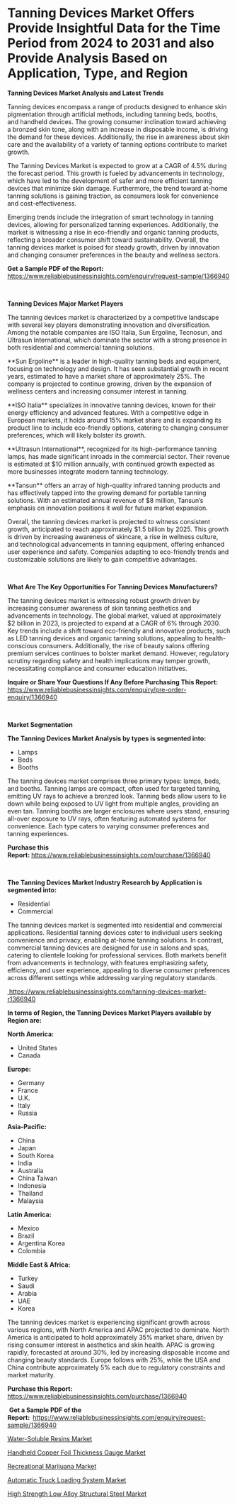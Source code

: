 <p><h1>Tanning Devices Market Offers Provide Insightful Data for the Time Period from 2024 to 2031 and also Provide Analysis Based on Application, Type, and Region</h1></p><p><strong>Tanning Devices Market Analysis and Latest Trends</strong></p>
<p><p>Tanning devices encompass a range of products designed to enhance skin pigmentation through artificial methods, including tanning beds, booths, and handheld devices. The growing consumer inclination toward achieving a bronzed skin tone, along with an increase in disposable income, is driving the demand for these devices. Additionally, the rise in awareness about skin care and the availability of a variety of tanning options contribute to market growth.</p><p>The Tanning Devices Market is expected to grow at a CAGR of 4.5% during the forecast period. This growth is fueled by advancements in technology, which have led to the development of safer and more efficient tanning devices that minimize skin damage. Furthermore, the trend toward at-home tanning solutions is gaining traction, as consumers look for convenience and cost-effectiveness.</p><p>Emerging trends include the integration of smart technology in tanning devices, allowing for personalized tanning experiences. Additionally, the market is witnessing a rise in eco-friendly and organic tanning products, reflecting a broader consumer shift toward sustainability. Overall, the tanning devices market is poised for steady growth, driven by innovation and changing consumer preferences in the beauty and wellness sectors.</p></p>
<p><strong>Get a Sample PDF of the Report:&nbsp;</strong> <a href="https://www.reliablebusinessinsights.com/enquiry/request-sample/1366940?utm_campaign=41&utm_medium=2&utm_source=Github&utm_content=ia&utm_term=06122024&utm_id=tanning-devices">https://www.reliablebusinessinsights.com/enquiry/request-sample/1366940</a></p>
<p>&nbsp;</p>
<p><strong>Tanning Devices Major Market Players</strong></p>
<p><p>The tanning devices market is characterized by a competitive landscape with several key players demonstrating innovation and diversification. Among the notable companies are ISO Italia, Sun Ergoline, Tecnosun, and Ultrasun International, which dominate the sector with a strong presence in both residential and commercial tanning solutions.</p><p>**Sun Ergoline** is a leader in high-quality tanning beds and equipment, focusing on technology and design. It has seen substantial growth in recent years, estimated to have a market share of approximately 25%. The company is projected to continue growing, driven by the expansion of wellness centers and increasing consumer interest in tanning.</p><p>**ISO Italia** specializes in innovative tanning devices, known for their energy efficiency and advanced features. With a competitive edge in European markets, it holds around 15% market share and is expanding its product line to include eco-friendly options, catering to changing consumer preferences, which will likely bolster its growth.</p><p>**Ultrasun International**, recognized for its high-performance tanning lamps, has made significant inroads in the commercial sector. Their revenue is estimated at $10 million annually, with continued growth expected as more businesses integrate modern tanning technology.</p><p>**Tansun** offers an array of high-quality infrared tanning products and has effectively tapped into the growing demand for portable tanning solutions. With an estimated annual revenue of $8 million, Tansun’s emphasis on innovation positions it well for future market expansion.</p><p>Overall, the tanning devices market is projected to witness consistent growth, anticipated to reach approximately $1.5 billion by 2025. This growth is driven by increasing awareness of skincare, a rise in wellness culture, and technological advancements in tanning equipment, offering enhanced user experience and safety. Companies adapting to eco-friendly trends and customizable solutions are likely to gain competitive advantages.</p></p>
<p>&nbsp;</p>
<p><strong>What Are The Key Opportunities For Tanning Devices Manufacturers?</strong></p>
<p><p>The tanning devices market is witnessing robust growth driven by increasing consumer awareness of skin tanning aesthetics and advancements in technology. The global market, valued at approximately $2 billion in 2023, is projected to expand at a CAGR of 6% through 2030. Key trends include a shift toward eco-friendly and innovative products, such as LED tanning devices and organic tanning solutions, appealing to health-conscious consumers. Additionally, the rise of beauty salons offering premium services continues to bolster market demand. However, regulatory scrutiny regarding safety and health implications may temper growth, necessitating compliance and consumer education initiatives.</p></p>
<p><strong>Inquire or Share Your Questions If Any Before Purchasing This Report:</strong> <a href="https://www.reliablebusinessinsights.com/enquiry/pre-order-enquiry/1366940?utm_campaign=41&utm_medium=2&utm_source=Github&utm_content=ia&utm_term=06122024&utm_id=tanning-devices">https://www.reliablebusinessinsights.com/enquiry/pre-order-enquiry/1366940</a></p>
<p>&nbsp;</p>
<p><strong>Market Segmentation</strong></p>
<p><strong>The Tanning Devices Market Analysis by types is segmented into:</strong></p>
<p><ul><li>Lamps</li><li>Beds</li><li>Booths</li></ul></p>
<p><p>The tanning devices market comprises three primary types: lamps, beds, and booths. Tanning lamps are compact, often used for targeted tanning, emitting UV rays to achieve a bronzed look. Tanning beds allow users to lie down while being exposed to UV light from multiple angles, providing an even tan. Tanning booths are larger enclosures where users stand, ensuring all-over exposure to UV rays, often featuring automated systems for convenience. Each type caters to varying consumer preferences and tanning experiences.</p></p>
<p><strong>Purchase this Report:&nbsp;</strong><a href="https://www.reliablebusinessinsights.com/purchase/1366940?utm_campaign=41&utm_medium=2&utm_source=Github&utm_content=ia&utm_term=06122024&utm_id=tanning-devices">https://www.reliablebusinessinsights.com/purchase/1366940</a></p>
<p>&nbsp;</p>
<p><strong>The Tanning Devices Market Industry Research by Application is segmented into:</strong></p>
<p><ul><li>Residential</li><li>Commercial</li></ul></p>
<p><p>The tanning devices market is segmented into residential and commercial applications. Residential tanning devices cater to individual users seeking convenience and privacy, enabling at-home tanning solutions. In contrast, commercial tanning devices are designed for use in salons and spas, catering to clientele looking for professional services. Both markets benefit from advancements in technology, with features emphasizing safety, efficiency, and user experience, appealing to diverse consumer preferences across different settings while addressing varying regulatory standards.</p></p>
<p><a href="https://www.reliablebusinessinsights.com/tanning-devices-market-r1366940?utm_campaign=41&utm_medium=2&utm_source=Github&utm_content=ia&utm_term=06122024&utm_id=tanning-devices">&nbsp;https://www.reliablebusinessinsights.com/tanning-devices-market-r1366940</a></p>
<p><strong>In terms of Region, the Tanning Devices Market Players available by Region are:</strong></p>
<p>
    <p> <strong> North America: </strong>
        <ul>
            <li>United States</li>
            <li>Canada</li>
        </ul>
        </p> 
    <p> <strong> Europe: </strong>
        <ul>
            <li>Germany</li>
            <li>France</li>
            <li>U.K.</li>
            <li>Italy</li>
            <li>Russia</li>
        </ul>
        </p> 
    <p> <strong> Asia-Pacific: </strong>
        <ul>
            <li>China</li>
            <li>Japan</li>
            <li>South Korea</li>
            <li>India</li>
            <li>Australia</li>
            <li>China Taiwan</li>
            <li>Indonesia</li>
            <li>Thailand</li>
            <li>Malaysia</li>
        </ul>
        </p> 
    <p> <strong> Latin America: </strong>
        <ul>
            <li>Mexico</li>
            <li>Brazil</li>
            <li>Argentina Korea</li>
            <li>Colombia</li>
        </ul>
        </p> 
    <p> <strong> Middle East & Africa: </strong>
        <ul>
            <li>Turkey</li>
            <li>Saudi</li>
            <li>Arabia</li>
            <li>UAE</li>
            <li>Korea</li>
        </ul>
    </p>
    </p>
<p><p>The tanning devices market is experiencing significant growth across various regions, with North America and APAC projected to dominate. North America is anticipated to hold approximately 35% market share, driven by rising consumer interest in aesthetics and skin health. APAC is growing rapidly, forecasted at around 30%, led by increasing disposable income and changing beauty standards. Europe follows with 25%, while the USA and China contribute approximately 5% each due to regulatory constraints and market maturity.</p></p>
<p><strong>Purchase this Report: </strong><a href="https://www.reliablebusinessinsights.com/purchase/1366940?utm_campaign=41&utm_medium=2&utm_source=Github&utm_content=ia&utm_term=06122024&utm_id=tanning-devices">https://www.reliablebusinessinsights.com/purchase/1366940</a></p>
<p>&nbsp;<strong>Get a Sample PDF of the Report:&nbsp;&nbsp;</strong><a href="https://www.reliablebusinessinsights.com/enquiry/request-sample/1366940?utm_campaign=41&utm_medium=2&utm_source=Github&utm_content=ia&utm_term=06122024&utm_id=tanning-devices">https://www.reliablebusinessinsights.com/enquiry/request-sample/1366940</a></p>
<p><strong></strong></p>
<p><p><a href="https://github.com/ParvinKhatun77/Market-Research-Report-List-1/blob/main/water-soluble-resins-market.md?utm_campaign=41&utm_medium=2&utm_source=Github&utm_content=ia&utm_term=06122024&utm_id=tanning-devices">Water-Soluble Resins Market</a></p><p><a href="https://issuu.com/reportprime-2/docs/handheld-copper-foil-thickness-gauge-market-size-2?utm_campaign=41&utm_medium=2&utm_source=Github&utm_content=ia&utm_term=06122024&utm_id=tanning-devices">Handheld Copper Foil Thickness Gauge Market</a></p><p><a href="https://github.com/abbislposival/Market-Research-Report-List-1/blob/main/recreational-marijuana-market.md?utm_campaign=41&utm_medium=2&utm_source=Github&utm_content=ia&utm_term=06122024&utm_id=tanning-devices">Recreational Marijuana Market</a></p><p><a href="https://www.linkedin.com/pulse/future-growth-revenue-analysis-automatic-truck-loading-system-yvtwf?utm_campaign=41&utm_medium=2&utm_source=Github&utm_content=ia&utm_term=06122024&utm_id=tanning-devices">Automatic Truck Loading System Market</a></p><p><a href="https://www.linkedin.com/pulse/global-high-strength-low-alloy-structural-steel-market-xjl4e?utm_campaign=41&utm_medium=2&utm_source=Github&utm_content=ia&utm_term=06122024&utm_id=tanning-devices">High Strength Low Alloy Structural Steel Market</a></p></p>